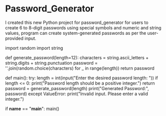# Password_Generator
I created this new Python project for password_generator for users to create 6 to 8-digit passwords using special symbols and numeric and string values, program can create system-generated passwords as per the user-provided input. 

import random
import string

def generate_password(length=12):
    characters = string.ascii_letters + string.digits + string.punctuation
    password = ''.join(random.choice(characters) for _ in range(length))
    return password

def main():
    try:
        length = int(input("Enter the desired password length: "))
        if length <= 0:
            print("Password length should be a positive integer.")
            return
        password = generate_password(length)
        print("Generated Password:", password)
    except ValueError:
        print("Invalid input. Please enter a valid integer.")

if __name__ == "__main__":
    main()
